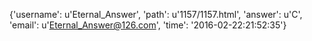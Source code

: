 {'username': u'Eternal_Answer', 'path': u'1157/1157.html', 'answer': u'C', 'email': u'Eternal_Answer@126.com', 'time': '2016-02-22:21:52:35'}